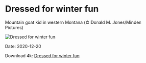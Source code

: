 # Dressed for winter fun

Mountain goat kid in western Montana (© Donald M. Jones/Minden Pictures)

![Dressed for winter fun](https://bing.com/th?id=OHR.BabyGoat_EN-US0161592117_UHD.jpg&rf=LaDigue_UHD.jpg&pid=hp&w=1024&h=576)

Date: 2020-12-20

Download 4k: [Dressed for winter fun](https://bing.com/th?id=OHR.BabyGoat_EN-US0161592117_UHD.jpg&rf=LaDigue_UHD.jpg&pid=hp&w=3840&h=2160)

